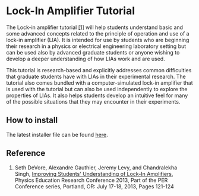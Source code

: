 # Lock-In Amplifier Tutorial

The Lock-in amplifier tutorial [[1]](#Reference) will help students understand basic and some advanced concepts related to the principle of operation and use of a lock-in amplifier (LIA).  It is intended for use by students who are beginning their research in a physics or electrical engineering laboratory setting but can be used also by advanced graduate students or anyone wishing to develop a deeper understanding of how LIAs work and are used.

This tutorial is research-based and explicitly addresses common difficulties that graduate students have with LIAs in their experimental research. The tutorial also comes bundled with a computer-simulated lock-in amplifier that is used with the tutorial but can also be used independently to explore the properties of LIAs.  It also helps students develop an intuitive feel for many of the possible situations that they may encounter in their experiments.

## How to install

The latest installer file can be found [here](https://github.com/levylabpitt/Lockin-Tutorial/releases/latest).

## Reference
1. Seth DeVore, Alexandre Gauthier, Jeremy Levy, and Chandralekha Singh, [Improving Students' Understanding of Lock-In Amplifiers](http://dx.doi.org/10.1119/perc.2013.pr.018), Physics Education Research Conference 2013, Part of the PER Conference series, Portland, OR: July 17-18, 2013, Pages 121-124 
